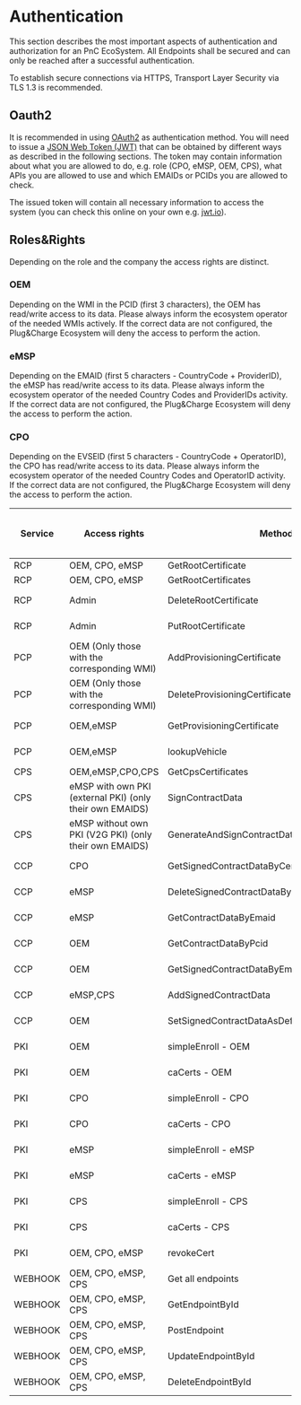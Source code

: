 # Authentication

This section describes the most important aspects of authentication and authorization for an PnC EcoSystem. All Endpoints shall be secured and can only be reached after a successful authentication. 

To establish secure connections via HTTPS, Transport Layer Security via TLS 1.3 is recommended.

## Oauth2

It is recommended in using [OAuth2](https://tools.ietf.org/html/rfc6749) as authentication method. You will need to issue a [JSON Web Token (JWT)](https://tools.ietf.org/html/rfc7519) that can be obtained by different ways as described in the following sections. The token may contain information about what you are allowed to do, e.g. role (CPO, eMSP, OEM, CPS), what APIs you are allowed to use and which EMAIDs or PCIDs you are allowed to check.

The issued token will contain all necessary information to access the system (you can check this online on your own e.g. [jwt.io](https://jwt.io/)). 

## Roles&Rights

Depending on the role and the company the access rights are distinct. 

### OEM
Depending on the WMI in the PCID (first 3 characters), the OEM has read/write access to its data. Please always inform the ecosystem operator of the needed WMIs actively. If the correct data are not configured, the Plug&Charge Ecosystem will deny the access to perform the action.

### eMSP
Depending on the EMAID (first 5 characters - CountryCode + ProviderID), the eMSP has read/write access to its data. Please always inform the ecosystem operator of the needed Country Codes and ProviderIDs activity. If the correct data are not configured, the Plug&Charge Ecosystem will deny the access to perform the action.

### CPO
Depending on the EVSEID (first 5 characters - CountryCode + OperatorID), the CPO has read/write access to its data. Please always inform the ecosystem operator of the needed Country Codes and OperatorID activity. If the correct data are not configured, the Plug&Charge Ecosystem will deny the access to perform the action.


| Service | Access rights                                            | Method                                            | Access Rights | OEM       | CPO       | eMSP with own PKI | eMSP without own PKI | CPS       |
|---------|----------------------------------------------------------|---------------------------------------------------|---------------|-----------|-----------|-------------------|----------------------|-----------|
| RCP     | OEM, CPO, eMSP                                           | GetRootCertificate                                | Read          | Access    | Access    | Access            | Access               | Access    |
| RCP     | OEM, CPO, eMSP                                           | GetRootCertificates                               | Read          | Access    | Access    | Access            | Access               | Access    |
| RCP     | Admin                                                    | DeleteRootCertificate                             | write         | No Access | No Access | No Access         | No Access            | No Access |
| RCP     | Admin                                                    | PutRootCertificate                                | write         | No Access | No Access | No Access         | No Access            | No Access |
| PCP     | OEM (Only those with the corresponding WMI)              | AddProvisioningCertificate                        | Write         | Access    | No Access | No Access         | No Access            | No Access |
| PCP     | OEM (Only those with the corresponding WMI)              | DeleteProvisioningCertificate                     | Delete        | Access    | No Access | No Access         | No Access            | No Access |
| PCP     | OEM,eMSP                                                 | GetProvisioningCertificate                        | Read          | Access    | No Access | Access            | Access               | Access    |
| PCP     | OEM,eMSP                                                 | lookupVehicle                                     | Read          | Access    | No Access | Access            | Access               | Access    |
| CPS     | OEM,eMSP,CPO,CPS                                         | GetCpsCertificates                                | Read          | Access    | Access    | Access            | Access               | Access    |
| CPS     | eMSP with own PKI (external PKI) (only their own EMAIDS) | SignContractData                                  | Write         | No Access | No Access | Access            | No Access            | No Access |
| CPS     | eMSP without own PKI (V2G PKI) (only their own EMAIDS)   | GenerateAndSignContractData                       | Write         | No Access | No Access | No Access         | Access               | No Access |
| CCP     | CPO                                                      | GetSignedContractDataByCertificateInstallationReq | Read          | No Access | Access    | No Access         | No Access            | No Access |
| CCP     | eMSP                                                     | DeleteSignedContractDataByEmaid                   | Delete        | No Access | No Access | Access            | Access               | No Access |
| CCP     | eMSP                                                     | GetContractDataByEmaid                            | Read          | No Access | No Access | Access            | Access               | No Access |
| CCP     | OEM                                                      | GetContractDataByPcid                             | Read          | Access    | No Access | No Access         | No Access            | No Access |
| CCP     | OEM                                                      | GetSignedContractDataByEmaidAndPcid               | Read          | Access    | No Access | No Access         | No Access            | No Access |
| CCP     | eMSP,CPS                                                 | AddSignedContractData                             | Write         | POST      | No Access | Access            | Access               | Access    |
| CCP     | OEM                                                      | SetSignedContractDataAsDefault                    | Read          | Access    | No Access | No Access         | No Access            | No Access |
| PKI     | OEM                                                      | simpleEnroll - OEM                                | Read & Write  | Access    | No Access | No Access         | No Access            | No Access |
| PKI     | OEM                                                      | caCerts - OEM                                     | Read          | Access    | No Access | No Access         | No Access            | No Access |
| PKI     | CPO                                                      | simpleEnroll - CPO                                | Read & Write  | No Access | Access    | No Access         | No Access            | No Access |
| PKI     | CPO                                                      | caCerts - CPO                                     | Read          | No Access | Access    | No Access         | No Access            | No Access |
| PKI     | eMSP                                                     | simpleEnroll - eMSP                               | Read & Write  | No Access | No Access | No Access         | Access               | No Access |
| PKI     | eMSP                                                     | caCerts - eMSP                                    | Read          | No Access | No Access | No Access         | Access               | No Access |
| PKI     | CPS                                                      | simpleEnroll - CPS                                | Read & Write  | No Access | No Access | No Access         | Access               | Access    |
| PKI     | CPS                                                      | caCerts - CPS                                     | Read          | No Access | No Access | No Access         | Access               | Access    |
| PKI     | OEM, CPO, eMSP                                           | revokeCert                                        | write         | Access    | Access    | No Access         | Access               | No Access |
| WEBHOOK | OEM, CPO, eMSP, CPS                                      | Get all endpoints                                 | Read          | Access    | Access    | Access            | Access               | Access    |
| WEBHOOK | OEM, CPO, eMSP, CPS                                      | GetEndpointById                                   | Read          | Access    | Access    | Access            | Access               | Access    |
| WEBHOOK | OEM, CPO, eMSP, CPS                                      | PostEndpoint                                      | Write         | Access    | Access    | Access            | Access               | Access    |
| WEBHOOK | OEM, CPO, eMSP, CPS                                      | UpdateEndpointById                                | Write         | Access    | Access    | Access            | Access               | Access    |
| WEBHOOK | OEM, CPO, eMSP, CPS                                      | DeleteEndpointById                                | Write         | Access    | Access    | Access            | Access               | Access    |
